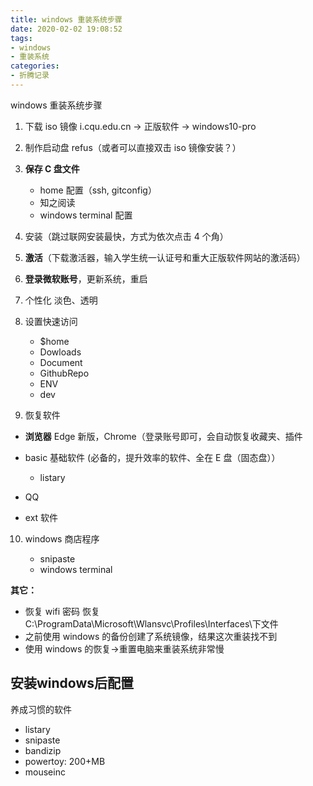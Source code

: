 ```yaml
---
title: windows 重装系统步骤
date: 2020-02-02 19:08:52
tags:
- windows
- 重装系统
categories:
- 折腾记录
---
```


windows 重装系统步骤
<!-- more -->

1. 下载 iso 镜像 i.cqu.edu.cn -> 正版软件 -> windows10-pro

2. 制作启动盘 refus（或者可以直接双击 iso 镜像安装？）

3. **保存 C 盘文件**

   - home 配置（ssh, gitconfig）
   - 知之阅读
   - windows terminal 配置
4. 安装（跳过联网安装最快，方式为依次点击 4 个角）

8. **激活**（下载激活器，输入学生统一认证号和重大正版软件网站的激活码）

9. **登录微软账号**，更新系统，重启

7. 个性化
   淡色、透明

8. 设置快速访问

   - $home
   - Dowloads
   - Document
   - GithubRepo
   - ENV
   - dev

9. 恢复软件

- **浏览器**  Edge 新版，Chrome（登录账号即可，会自动恢复收藏夹、插件

- basic 基础软件 (必备的，提升效率的软件、全在 E 盘（固态盘））

  - listary
- QQ

- ext 软件

10. windows 商店程序

    - snipaste
    - windows terminal

**其它：**

- 恢复 wifi 密码 恢复 C:\ProgramData\Microsoft\Wlansvc\Profiles\Interfaces\下文件
- 之前使用 windows 的备份创建了系统镜像，结果这次重装找不到
- 使用 windows 的恢复->重置电脑来重装系统非常慢


## 安装windows后配置

养成习惯的软件

- listary
- snipaste
- bandizip
- powertoy: 200+MB
- mouseinc